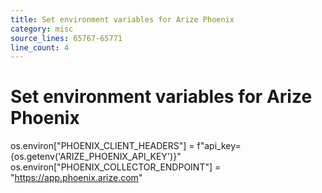 ```yaml
---
title: Set environment variables for Arize Phoenix
category: misc
source_lines: 65767-65771
line_count: 4
---
```


# Set environment variables for Arize Phoenix
os.environ["PHOENIX_CLIENT_HEADERS"] = f"api_key={os.getenv('ARIZE_PHOENIX_API_KEY')}"
os.environ["PHOENIX_COLLECTOR_ENDPOINT"] = "https://app.phoenix.arize.com"

